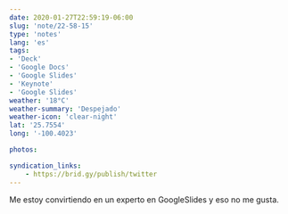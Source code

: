 ```yaml
---
date: 2020-01-27T22:59:19-06:00
slug: 'note/22-58-15'
type: 'notes'
lang: 'es'
tags:
- 'Deck'
- 'Google Docs'
- 'Google Slides'
- 'Keynote'
- 'Google Slides'
weather: '18°C'
weather-summary: 'Despejado'
weather-icon: 'clear-night'
lat: '25.7554'
long: '-100.4023'

photos:

syndication_links:
    - https://brid.gy/publish/twitter
---
```

Me estoy convirtiendo en un experto en GoogleSlides y eso no me gusta.
    
